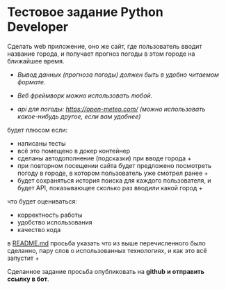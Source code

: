 # Тестовое задание Python Developer

Сделать web приложение, оно же сайт, где пользователь вводит название города, и получает прогноз погоды в этом городе на ближайшее время.

- *Вывод данных (прогноза погоды) должен быть в удобно читаемом формате.*

- *Веб фреймворк можно использовать любой.*

- *api для погоды: https://open-meteo.com/ (можно использовать какое-нибудь другое, если вам удобнее)*

будет плюсом если:

- написаны тесты
- всё это помещено в докер контейнер
- сделаны автодополнение (подсказки) при вводе города +
- при повторном посещении сайта будет предложено посмотреть погоду в городе, в котором пользователь уже смотрел ранее +
- будет сохраняться история поиска для каждого пользователя, и будет API, показывающее сколько раз вводили какой город +

что будет оцениваться:

- корректность работы
- удобство использования
- качество кода

в [README.md](http://readme.md/) просьба указать что из выше перечисленного было сделанно, пару слов о использованных технологиях, и как это всё запустит +

Сделанное задание просьба опубликовать на **github** **и отправить ссылку в бот**.